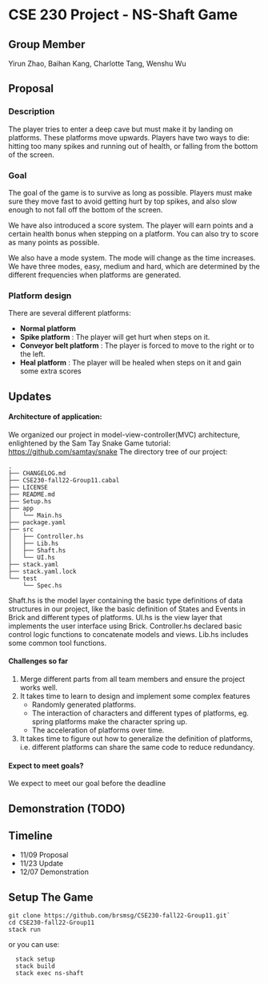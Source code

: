 # CSE 230 Project - NS-Shaft Game
## Group Member
Yirun Zhao, Baihan Kang, Charlotte Tang, Wenshu Wu

## Proposal
### Description 

The player tries to enter a deep cave but must make it by landing on platforms. These platforms move upwards. Players have two ways to die: hitting too many spikes and running out of health, or falling from the bottom of the screen.

### Goal

The goal of the game is to survive as long as possible. Players must make sure they move fast to avoid getting hurt by top spikes, and also slow enough to not fall off the bottom of the screen.

We have also introduced a score system. The player will earn points and a certain health bonus when stepping on a platform. You can also try to score as many points as possible.

We also have a mode system. The mode will change as the time increases. We have three modes, easy, medium and hard, which are determined by the different frequencies when platforms are generated.

### Platform design
There are several different platforms:
* **Normal platform**
* **Spike platform** : The player will get hurt when steps on it.
* **Conveyor belt platform** : The player is forced to move to the right or to the left.
* **Heal platform** : The player will be healed when steps on it and gain some extra scores

## Updates

#### Architecture of application:
We organized our project in model-view-controller(MVC) architecture, enlightened by the Sam Tay Snake Game tutorial: https://github.com/samtay/snake
The directory tree of our project: 
```
.
├── CHANGELOG.md
├── CSE230-fall22-Group11.cabal
├── LICENSE
├── README.md
├── Setup.hs
├── app
│   └── Main.hs
├── package.yaml
├── src
│   ├── Controller.hs
│   ├── Lib.hs
│   ├── Shaft.hs
│   └── UI.hs
├── stack.yaml
├── stack.yaml.lock
└── test
    └── Spec.hs

```
Shaft.hs is the model layer containing the basic type definitions of data structures in our project, like the basic definition of States and Events in Brick and different types of platforms. UI.hs is the view layer that implements the user interface using Brick. Controller.hs declared basic control logic functions to concatenate models and views. Lib.hs includes some common tool functions.

#### Challenges so far
1. Merge different parts from all team members and ensure the project works well.
2. It takes time to learn to design and implement some complex features 
    * Randomly generated platforms.
    * The interaction of characters and different types of platforms, eg. spring platforms make the character spring up.
    * The acceleration of platforms over time.
3. It takes time to figure out how to generalize the definition of platforms, i.e. different platforms can share the same code to reduce redundancy.


#### Expect to meet goals?
We expect to meet our goal before the deadline


## Demonstration (TODO)


## Timeline
* 11/09 Proposal
* 11/23 Update
* 12/07 Demonstration

## Setup The Game
```
git clone https://github.com/brsmsg/CSE230-fall22-Group11.git`
cd CSE230-fall22-Group11
stack run
```

or you can use:

```
  stack setup
  stack build
  stack exec ns-shaft
```